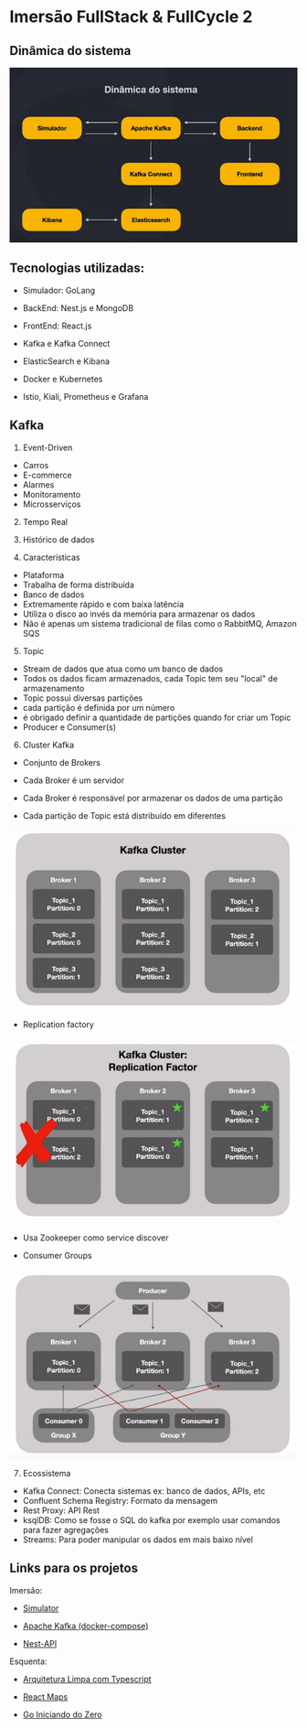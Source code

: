 # Imersão FullStack & FullCycle 2

## Dinâmica do sistema

<img src="./images/dinamica-sistema.png" alt="dinâmica do sistema"/>

## Tecnologias utilizadas:

- Simulador: GoLang

- BackEnd: Nest.js e MongoDB

- FrontEnd: React.js

- Kafka e Kafka Connect

- ElasticSearch e Kibana

- Docker e Kubernetes

- Istio, Kiali, Prometheus e Grafana

## Kafka

1. Event-Driven

  - Carros
  - E-commerce
  - Alarmes
  - Monitoramento
  - Microsserviços

2. Tempo Real

3. Histórico de dados

4. Características

  - Plataforma
  - Trabalha de forma distribuída
  - Banco de dados
  - Extremamente rápido e com baixa latência
  - Utiliza o disco ao invés da memória para armazenar os dados
  - Não é apenas um sistema tradicional de filas como o RabbitMQ, Amazon SQS

5. Topic

  - Stream de dados que atua como um banco de dados
  - Todos os dados ficam armazenados, cada Topic tem seu "local" de armazenamento
  - Topic possui diversas partições
  - cada partição é definida por um número
  - é obrigado definir a quantidade de partições quando for criar um Topic
  - Producer e Consumer(s)

6. Cluster Kafka

  - Conjunto de Brokers
  
  - Cada Broker é um servidor
  
  - Cada Broker é responsável por armazenar os dados de uma partição
  
  - Cada partição de Topic está distribuído em diferentes 
  
  <img src="./images/cluster-kafka.png" alt="Cluster Kafka"/>

  - Replication factory

  <img src="./images/replication-kafka.png" alt="Replication Factory"/>

  - Usa Zookeeper como service discover
  
  - Consumer Groups

  <img src="./images/consumers-groups-kafka.png" alt="Consumer Groups"/>

7. Ecossistema

  - Kafka Connect: Conecta sistemas ex: banco de dados, APIs, etc
  - Confluent Schema Registry: Formato da mensagem
  - Rest Proxy: API Rest
  - ksqlDB: Como se fosse o SQL do kafka por exemplo usar comandos para fazer agregações
  - Streams: Para poder manipular os dados em mais baixo nível

## Links para os projetos

Imersão:

- [Simulator](https://github.com/rodolfoHOk/fullcycle.imersaofsfc2/tree/main/simulator)

- [Apache Kafka (docker-compose)](https://github.com/rodolfoHOk/fullcycle.imersaofsfc2/tree/main/apache-kafka)

- [Nest-API](https://github.com/rodolfoHOk/fullcycle.imersaofsfc2/tree/main/nest-api)

Esquenta: 

- [Arquitetura Limpa com Typescript](https://github.com/rodolfoHOk/fullcycle.typescrit-clean-arch)

- [React Maps](https://github.com/rodolfoHOk/fullcycle.react-maps)

- [Go Iniciando do Zero](https://github.com/rodolfoHOk/fullcycle.go-init-from-zero)
